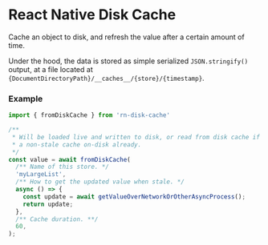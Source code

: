 # React Native Disk Cache
Cache an object to disk, and refresh the value after a certain amount of time.

Under the hood, the data is stored as simple serialized `JSON.stringify()`
output, at a file located at
`{DocumentDirectoryPath}/__caches__/{store}/{timestamp}`.

### Example
```ts
import { fromDiskCache } from 'rn-disk-cache'

/**
 * Will be loaded live and written to disk, or read from disk cache if there is
 * a non-stale cache on-disk already.
 */
const value = await fromDiskCache(
  /** Name of this store. */
  'myLargeList',
  /** How to get the updated value when stale. */
  async () => {
    const update = await getValueOverNetworkOrOtherAsyncProcess();
    return update;
  },
  /** Cache duration. **/
  60,
);
```